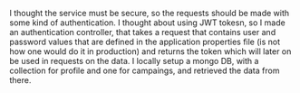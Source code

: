 I thought the service must be secure, so the requests should be made with some kind of authentication. I thought about using JWT tokesn, so I made an authentication controller, that takes a request that contains user and password values that are defined in the application properties file (is not how one would do it in production) and returns the token which will later on be used in requests on the data.
I locally setup a mongo DB, with a collection for profile and one for campaings, and retrieved the data from there.
